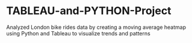 # TABLEAU-and-PYTHON-Project
Analyzed London bike rides data by creating a moving average heatmap using Python and Tableau to visualize trends and patterns
